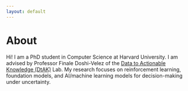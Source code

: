 ```yaml
---
layout: default
---
```



# About
Hi! I am a PhD student in Computer Science at Harvard University. I am advised by Professor Finale Doshi-Velez of the [Data to Actionable Knowledge (DtAK)](https://dtak.github.io/) Lab. My research focuses on reinforcement learning, foundation models, and AI/machine learning models for decision-making under uncertainty.





